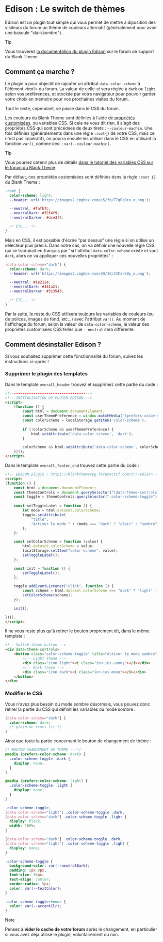 # Edison : Le switch de thèmes

Edison est un plugin tout simple qui vous permet de mettre à diposition des visiteurs du forum un thème de couleurs alternatif (généralement pour avoir une bascule "clair/sombre").

> [!TIP] 
> Vous trouverez [la documentation du plugin Edison](https://blankthemerpg.forumactif.com/t77-edison) sur le forum de support du Blank Theme.

## Comment ça marche ?

Le plugin a pour objectif de rajouter un attribut `data-color-scheme` à l'élément `<html>` du forum. La valeur de celle-ci sera réglée à `dark` ou `light` selon vos préférences, et stockée par votre navigateur pour pouvoir garder votre choix en mémoire pour vos prochaines visites du forum.

Tout le reste, cependant, se passe dans le CSS du forum. 

Les couleurs du Blank Theme sont définies à l'aide de [propriétés customisées](https://developer.mozilla.org/fr/docs/Web/CSS/--*), ou variables CSS. Si cela ne vous dit rien, il s'agit des propriétés CSS qui sont précédées de deux tirets : `--couleur-machin`. Une fois définies (généralements dans une règle `:root{}` de votre CSS, mais ce n'est pas impératif), on pourra ensuite les utiliser dans le CSS en utilisant la fonction `var()`, comme ceci : `var(--couleur-machin)`.

> [!TIP]
> Vous pourrez obtenir plus de détails [dans le tutoriel des variables CSS sur le forum du Blank Theme](https://blankthemerpg.forumactif.com/t139-utiliser-les-variables-css).

Par défaut, ces propriétés customisées sont définies dans la règle `:root {}` du Blank Theme :

```css
:root {
  color-scheme: light;
  --header: url('https://images2.imgbox.com/e5/fb/TTqPoDcu_o.png');

  --neutral: #fafbfc;
  --neutralDark: #f2f4f9;
  --neutralDarker: #dce3f4;

  /* ETC... */
}
```

Mais en CSS, il est possible d'écrire "par dessus" une règle si on utilise un sélecteur plus précis. Dans notre cas, on va définir une nouvelle règle CSS, qui se traduirait en français par "si l'attribut `data-color-scheme` existe et vaut `dark`, alors on va appliquer ces nouvelles propriétés" :

```css
[data-color-scheme="dark"] {
  color-scheme: dark;
  --header: url('https://images2.imgbox.com/89/30/IXFzrs0y_o.png');

  --neutral: #1e212a;
  --neutralDark: #181a21;
  --neutralDarker: #313543;

  /* ETC... */
}
```

Par la suite, le reste du CSS utilisera toujours les variables de couleurs (ou de polices, images de fond, etc...) avec l'attribut `var()`. Au moment de l'affichage du forum, selon la valeur de `data-color-scheme`, la valeur des propriétés customisées CSS telles que `--neutral` sera différente. 

## Comment désinstaller Edison ?

Si vous souhaitez supprimer cette fonctionnalité du forum, suivez les instructions ci-après !

### Supprimer le plugin des templates

Dans le template `overall_header` trouvez et supprimez cette partie du code :
```html
<!------------------------------------->
<!-- INITIALISATION DU PLUGIN EDISON -->    
<script>
    (function () {
        const html = document.documentElement;
        const userThemePreference = window.matchMedia("(prefers-color-scheme: dark)").matches;
        const colorScheme = localStorage.getItem('color-scheme');
    
        if (!colorScheme && userThemePreference) {
            html.setAttribute('data-color-scheme', 'dark');
        }

        colorScheme && html.setAttribute('data-color-scheme', colorScheme);
    })();
</script>
```

Dans le template `overall_footer_end` trouvez cette partie du code :
```html
<!-- EDISON plugin : https://blankthemerpg.forumactif.com/t77-edison -->
<script>
(function () {
    const html = document.documentElement;
    const themeControls = document.querySelector("[data-theme-controls]");
    const toggle = themeControls.querySelector(".color-scheme-toggle");
    
    const setToggleLabel = function () {
    	let mode = html.dataset.colorScheme;
        toggle.setAttribute(
            "title",
            "Activer le mode " + (mode === "dark" ? "clair" : "sombre")
        );
    };

    const setColorScheme = function (value) {
        html.dataset.colorScheme = value;
        localStorage.setItem("color-scheme", value);
        setToggleLabel();
    };

    const init = function () {
        setToggleLabel();
    };

    toggle.addEventListener("click", function () {
        const scheme = html.dataset.colorScheme === "dark" ? "light" : "dark";
        setColorScheme(scheme);
    });

    init();

})();
</script>
```

Il ne vous reste plus qu'à retirer le bouton proprement dit, dans le même template :

```html
<!-- Switch thème button -->
<div data-theme-controls>
    <button class="color-scheme-toggle" title="Activer le mode sombre" aria-describedby="theme-controls-focus-text">
        <!-- Light theme -->
        <div class="icon light"><i class="ion-ios-sunny"></i></div>
        <!-- Dark theme -->
        <div class="icon dark"><i class="ion-ios-moon"></i></div>
    </button>
</div>
```

### Modifier le CSS

Vous n'avez plus besoin du mode sombre désormais, vous pouvez donc retirer la partie du CSS qui définit les variables du mode sombre :
```css
[data-color-scheme="dark"] {
  color-scheme: dark;
  /* plein de trucs ici */
}
```
Ainsi que toute la partie concernant le bouton de changement de thème :
```css
/* BOUTON CHANGEMENT DE THEME ---*/
@media (prefers-color-scheme: dark) {
  .color-scheme-toggle .dark {
    display: none;
  }
}

@media (prefers-color-scheme: light) {
  .color-scheme-toggle .light {
    display: none;
  }
}

.color-scheme-toggle,
[data-color-scheme="light"] .color-scheme-toggle .dark,
[data-color-scheme="dark"] .color-scheme-toggle .light {
  display: block;
  width: 100%;
}

[data-color-scheme="dark"] .color-scheme-toggle .dark,
[data-color-scheme="light"] .color-scheme-toggle .light {
  display: none;
}

.color-scheme-toggle {
  background-color: var(--neutralDark);
  padding: 5px 8px;
  font-size: 36px;
  text-align: center;
  border-radius: 5px;
  color: var(--textColor);
}

.color-scheme-toggle:hover {
  color: var(--accentClr);
}
```

> [!NOTE] 
> Pensez à **vider le cache de votre forum** après le changement, en particulier si vous avez déjà utilisé le plugin, volontairement ou non.
